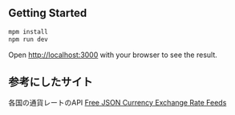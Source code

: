## Getting Started
```bash
mpm install
npm run dev
```
Open [http://localhost:3000](http://localhost:3000) with your browser to see the result.

## 参考にしたサイト
各国の通貨レートのAPI
[Free JSON Currency Exchange Rate Feeds](https://www.floatrates.com/json-feeds.html)


